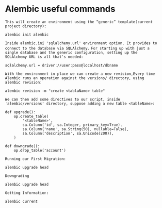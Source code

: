 # Alembic useful commands

`This will create an environment using the “generic” template(current project directory):`
```
alembic init alembic
```

`Inside alembic.ini 'sqlalchemy.url' environment option. It provides to connect to the database via SQLAlchemy.`
`For starting up with just a single database and the generic configuration, setting up the SQLAlchemy URL is all that’s needed:`
``` 
sqlalchemy.url = driver://user:pass@localhost/dbname
```

`With the environment in place we can create a new revision,Every time Alembic runs an operation against the versions/ directory, using alembic revision:`
```
alembic revision -m "create <tablaName> table"
```
`We can then add some directives to our script, inside 'alembic/versions' directory, suppose adding a new table <tableName>:`
```
def upgrade():
    op.create_table(
        '<tableName>',
        sa.Column('id', sa.Integer, primary_key=True),
        sa.Column('name', sa.String(50), nullable=False),
        sa.Column('description', sa.Unicode(200)),
    )
```

```
def downgrade():
    op.drop_table('account')
```

`Running our First Migration:`
```
alembic upgrade head
```

`Downgrading`
```
alembic upgrade head
```

`Getting Information:`
```
alembic current
```


